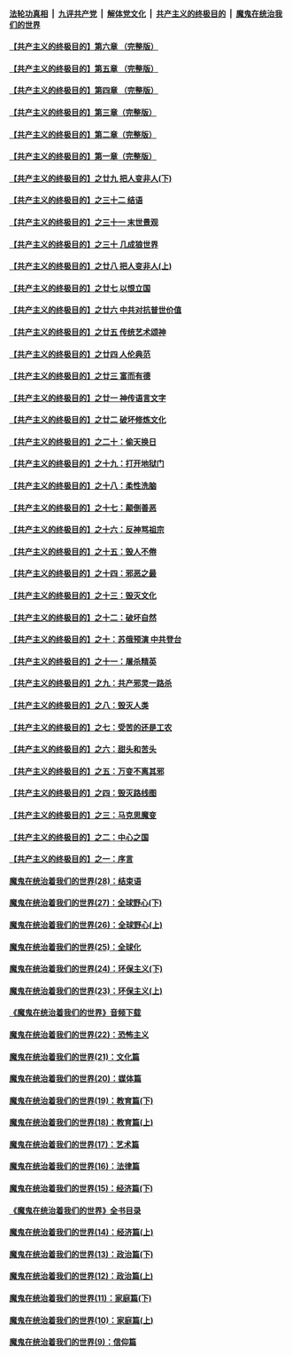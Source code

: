 ####  [法轮功真相](../../../../basic/blob/master/README.md?t=05041931) &nbsp;|&nbsp; [九评共产党](../../../../9ping.md/blob/master/README.md?t=05041931) &nbsp;|&nbsp; [解体党文化](../../../../jtdwh.md/blob/master/README.md?t=05041931)  &nbsp;|&nbsp; [共产主义的终极目的](../../../../gczydzjmd.md/blob/master/README.md?t=05041931) &nbsp;|&nbsp; [魔鬼在统治我们的世界](../../../../mgztzwmdsj.md/blob/master/README.md?t=05041931) 

#### [【共产主义的终极目的】第六章 （完整版）](../pages/nsc422/n11428913.md?t=05041931) 

#### [【共产主义的终极目的】第五章 （完整版）](../pages/nsc422/n11428912.md?t=05041931) 

#### [【共产主义的终极目的】第四章 （完整版）](../pages/nsc422/n11428907.md?t=05041931) 

#### [【共产主义的终极目的】第三章（完整版）](../pages/nsc422/n11428848.md?t=05041931) 

#### [【共产主义的终极目的】第二章（完整版）](../pages/nsc422/n11428831.md?t=05041931) 

#### [【共产主义的终极目的】第一章（完整版）](../pages/nsc422/n11417651.md?t=05041931) 

#### [【共产主义的终极目的】之廿九 把人变非人(下)](../pages/nsc422/n11344140.md?t=05041931) 

#### [【共产主义的终极目的】之三十二 结语](../pages/nsc422/n11360535.md?t=05041931) 

#### [【共产主义的终极目的】之三十一 末世景观](../pages/nsc422/n11351129.md?t=05041931) 

#### [【共产主义的终极目的】之三十 几成狼世界](../pages/nsc422/n11348280.md?t=05041931) 

#### [【共产主义的终极目的】之廿八 把人变非人(上)](../pages/nsc422/n11340492.md?t=05041931) 

#### [【共产主义的终极目的】之廿七 以恨立国](../pages/nsc422/n11336944.md?t=05041931) 

#### [【共产主义的终极目的】之廿六 中共对抗普世价值](../pages/nsc422/n11324785.md?t=05041931) 

#### [【共产主义的终极目的】之廿五 传统艺术颂神](../pages/nsc422/n11296396.md?t=05041931) 

#### [【共产主义的终极目的】之廿四 人伦典范](../pages/nsc422/n11296397.md?t=05041931) 

#### [【共产主义的终极目的】之廿三 富而有德](../pages/nsc422/n11283598.md?t=05041931) 

#### [【共产主义的终极目的】之廿一 神传语言文字](../pages/nsc422/n11263265.md?t=05041931) 

#### [【共产主义的终极目的】之廿二 破坏修炼文化](../pages/nsc422/n11245728.md?t=05041931) 

#### [【共产主义的终极目的】之二十：偷天换日](../pages/nsc422/n11238846.md?t=05041931) 

#### [【共产主义的终极目的】之十九：打开地狱门](../pages/nsc422/n11206376.md?t=05041931) 

#### [【共产主义的终极目的】之十八：柔性洗脑](../pages/nsc422/n11199994.md?t=05041931) 

#### [【共产主义的终极目的】之十七：颠倒善恶](../pages/nsc422/n11179782.md?t=05041931) 

#### [【共产主义的终极目的】之十六：反神骂祖宗](../pages/nsc422/n11166798.md?t=05041931) 

#### [【共产主义的终极目的】之十五：毁人不倦](../pages/nsc422/n11166792.md?t=05041931) 

#### [【共产主义的终极目的】之十四：邪恶之最](../pages/nsc422/n11150249.md?t=05041931) 

#### [【共产主义的终极目的】之十三：毁灭文化](../pages/nsc422/n11135227.md?t=05041931) 

#### [【共产主义的终极目的】之十二：破坏自然](../pages/nsc422/n11135214.md?t=05041931) 

#### [【共产主义的终极目的】之十：苏俄预演 中共登台](../pages/nsc422/n11118424.md?t=05041931) 

#### [【共产主义的终极目的】之十一：屠杀精英](../pages/nsc422/n11118442.md?t=05041931) 

#### [【共产主义的终极目的】之九：共产邪灵一路杀](../pages/nsc422/n11114139.md?t=05041931) 

#### [【共产主义的终极目的】之八：毁灭人类](../pages/nsc422/n11108503.md?t=05041931) 

#### [【共产主义的终极目的】之七：受苦的还是工农](../pages/nsc422/n11101809.md?t=05041931) 

#### [【共产主义的终极目的】之六：甜头和苦头](../pages/nsc422/n11096971.md?t=05041931) 

#### [【共产主义的终极目的】之五：万变不离其邪](../pages/nsc422/n11091285.md?t=05041931) 

#### [【共产主义的终极目的】之四：毁灭路线图](../pages/nsc422/n11086284.md?t=05041931) 

#### [【共产主义的终极目的】之三：马克思魔变](../pages/nsc422/n11061941.md?t=05041931) 

#### [【共产主义的终极目的】之二：中心之国](../pages/nsc422/n11047728.md?t=05041931) 

#### [【共产主义的终极目的】之一：序言](../pages/nsc422/n11086077.md?t=05041931) 

#### [魔鬼在统治着我们的世界(28)：结束语](../pages/nsc422/n10936246.md?t=05041931) 

#### [魔鬼在统治着我们的世界(27)：全球野心(下)](../pages/nsc422/n10928319.md?t=05041931) 

#### [魔鬼在统治着我们的世界(26)：全球野心(上)](../pages/nsc422/n10900318.md?t=05041931) 

#### [魔鬼在统治着我们的世界(25)：全球化](../pages/nsc422/n10788205.md?t=05041931) 

#### [魔鬼在统治着我们的世界(24)：环保主义(下)](../pages/nsc422/n10695307.md?t=05041931) 

#### [魔鬼在统治着我们的世界(23)：环保主义(上)](../pages/nsc422/n10688613.md?t=05041931) 

#### [《魔鬼在统治着我们的世界》音频下载](../pages/nsc422/n10635553.md?t=05041931) 

#### [魔鬼在统治着我们的世界(22)：恐怖主义](../pages/nsc422/n10614727.md?t=05041931) 

#### [魔鬼在统治着我们的世界(21)：文化篇](../pages/nsc422/n10597706.md?t=05041931) 

#### [魔鬼在统治着我们的世界(20)：媒体篇](../pages/nsc422/n10586579.md?t=05041931) 

#### [魔鬼在统治着我们的世界(19)：教育篇(下)](../pages/nsc422/n10564808.md?t=05041931) 

#### [魔鬼在统治着我们的世界(18)：教育篇(上)](../pages/nsc422/n10526970.md?t=05041931) 

#### [魔鬼在统治着我们的世界(17)：艺术篇](../pages/nsc422/n10499093.md?t=05041931) 

#### [魔鬼在统治着我们的世界(16)：法律篇](../pages/nsc422/n10485969.md?t=05041931) 

#### [魔鬼在统治着我们的世界(15)：经济篇(下)](../pages/nsc422/n10469975.md?t=05041931) 

#### [《魔鬼在统治着我们的世界》全书目录](../pages/nsc422/n10464261.md?t=05041931) 

#### [魔鬼在统治着我们的世界(14)：经济篇(上)](../pages/nsc422/n10457370.md?t=05041931) 

#### [魔鬼在统治着我们的世界(13)：政治篇(下)](../pages/nsc422/n10448270.md?t=05041931) 

#### [魔鬼在统治着我们的世界(12)：政治篇(上)](../pages/nsc422/n10444576.md?t=05041931) 

#### [魔鬼在统治着我们的世界(11)：家庭篇(下)](../pages/nsc422/n10440961.md?t=05041931) 

#### [魔鬼在统治着我们的世界(10)：家庭篇(上)](../pages/nsc422/n10435448.md?t=05041931) 

#### [魔鬼在统治着我们的世界(9)：信仰篇](../pages/nsc422/n10432159.md?t=05041931) 

